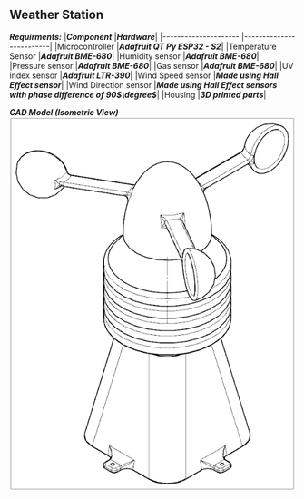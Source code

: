 **Weather Station**
-

***Requirments:***
|***Component***        |***Hardware***|
|---------------------  |-------------------------|
|Microcontroller        |***Adafruit QT Py ESP32 - S2***|
|Temperature Sensor     |***Adafruit BME-680***|
|Humidity sensor        |***Adafruit BME-680***|
|Pressure sensor        |***Adafruit BME-680***|
|Gas sensor             |***Adafruit BME-680***|
|UV index sensor        |***Adafruit LTR-390***|
|Wind Speed sensor      |***Made using Hall Effect sensor***|
|Wind Direction sensor  |***Made using Hall Effect sensors with phase difference of 90$\degree$***|
|Housing                |***3D printed parts***|


***CAD Model (Isometric View)*** <br>
![ISOMETIC VIEW](https://github.com/NageshAC/Weather_Station/blob/main/CAD/assembly.png?raw=true)